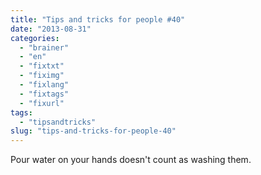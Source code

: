 ```yaml
---
title: "Tips and tricks for people #40"
date: "2013-08-31"
categories: 
  - "brainer"
  - "en"
  - "fixtxt"
  - "fiximg"
  - "fixlang"
  - "fixtags"
  - "fixurl"
tags: 
  - "tipsandtricks"
slug: "tips-and-tricks-for-people-40"
---
```


Pour water on your hands doesn't count as washing them.
